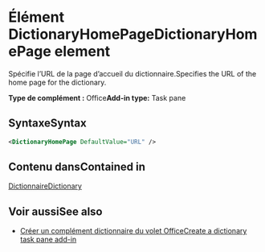 # <a name="dictionaryhomepage-element"></a><span data-ttu-id="1a1f9-101">Élément DictionaryHomePage</span><span class="sxs-lookup"><span data-stu-id="1a1f9-101">DictionaryHomePage element</span></span>

<span data-ttu-id="1a1f9-102">Spécifie l’URL de la page d’accueil du dictionnaire.</span><span class="sxs-lookup"><span data-stu-id="1a1f9-102">Specifies the URL of the home page for the dictionary.</span></span>

<span data-ttu-id="1a1f9-103">**Type de complément :** Office</span><span class="sxs-lookup"><span data-stu-id="1a1f9-103">**Add-in type:** Task pane</span></span>

## <a name="syntax"></a><span data-ttu-id="1a1f9-104">Syntaxe</span><span class="sxs-lookup"><span data-stu-id="1a1f9-104">Syntax</span></span>

```XML
<DictionaryHomePage DefaultValue="URL" />
```

## <a name="contained-in"></a><span data-ttu-id="1a1f9-105">Contenu dans</span><span class="sxs-lookup"><span data-stu-id="1a1f9-105">Contained in</span></span>

[<span data-ttu-id="1a1f9-106">Dictionnaire</span><span class="sxs-lookup"><span data-stu-id="1a1f9-106">Dictionary</span></span>](dictionary.md)

## <a name="see-also"></a><span data-ttu-id="1a1f9-107">Voir aussi</span><span class="sxs-lookup"><span data-stu-id="1a1f9-107">See also</span></span>

- [<span data-ttu-id="1a1f9-108">Créer un complément dictionnaire du volet Office</span><span class="sxs-lookup"><span data-stu-id="1a1f9-108">Create a dictionary task pane add-in</span></span>](https://docs.microsoft.com/office/dev/add-ins/word/dictionary-task-pane-add-ins)
    
